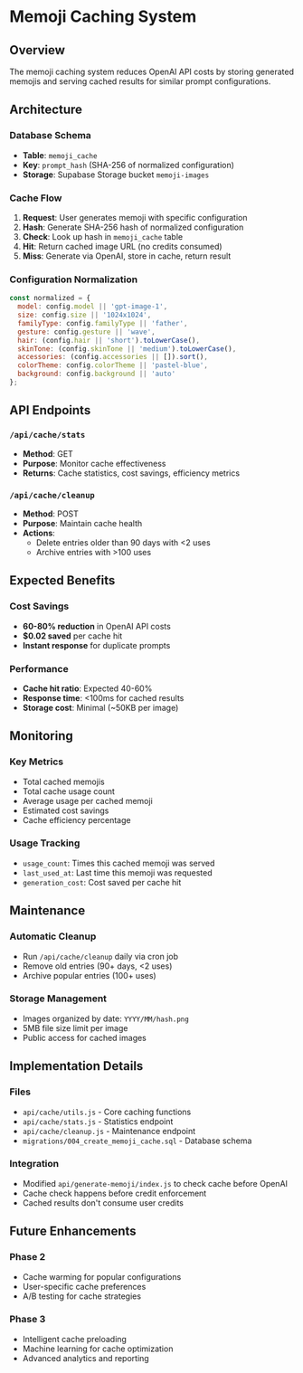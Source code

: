 # Memoji Caching System

## Overview
The memoji caching system reduces OpenAI API costs by storing generated memojis and serving cached results for similar prompt configurations.

## Architecture

### Database Schema
- **Table**: `memoji_cache`
- **Key**: `prompt_hash` (SHA-256 of normalized configuration)
- **Storage**: Supabase Storage bucket `memoji-images`

### Cache Flow
1. **Request**: User generates memoji with specific configuration
2. **Hash**: Generate SHA-256 hash of normalized configuration
3. **Check**: Look up hash in `memoji_cache` table
4. **Hit**: Return cached image URL (no credits consumed)
5. **Miss**: Generate via OpenAI, store in cache, return result

### Configuration Normalization
```javascript
const normalized = {
  model: config.model || 'gpt-image-1',
  size: config.size || '1024x1024',
  familyType: config.familyType || 'father',
  gesture: config.gesture || 'wave',
  hair: (config.hair || 'short').toLowerCase(),
  skinTone: (config.skinTone || 'medium').toLowerCase(),
  accessories: (config.accessories || []).sort(),
  colorTheme: config.colorTheme || 'pastel-blue',
  background: config.background || 'auto'
};
```

## API Endpoints

### `/api/cache/stats`
- **Method**: GET
- **Purpose**: Monitor cache effectiveness
- **Returns**: Cache statistics, cost savings, efficiency metrics

### `/api/cache/cleanup`
- **Method**: POST
- **Purpose**: Maintain cache health
- **Actions**: 
  - Delete entries older than 90 days with <2 uses
  - Archive entries with >100 uses

## Expected Benefits

### Cost Savings
- **60-80% reduction** in OpenAI API costs
- **$0.02 saved** per cache hit
- **Instant response** for duplicate prompts

### Performance
- **Cache hit ratio**: Expected 40-60%
- **Response time**: <100ms for cached results
- **Storage cost**: Minimal (~50KB per image)

## Monitoring

### Key Metrics
- Total cached memojis
- Total cache usage count
- Average usage per cached memoji
- Estimated cost savings
- Cache efficiency percentage

### Usage Tracking
- `usage_count`: Times this cached memoji was served
- `last_used_at`: Last time this memoji was requested
- `generation_cost`: Cost saved per cache hit

## Maintenance

### Automatic Cleanup
- Run `/api/cache/cleanup` daily via cron job
- Remove old entries (90+ days, <2 uses)
- Archive popular entries (100+ uses)

### Storage Management
- Images organized by date: `YYYY/MM/hash.png`
- 5MB file size limit per image
- Public access for cached images

## Implementation Details

### Files
- `api/cache/utils.js` - Core caching functions
- `api/cache/stats.js` - Statistics endpoint
- `api/cache/cleanup.js` - Maintenance endpoint
- `migrations/004_create_memoji_cache.sql` - Database schema

### Integration
- Modified `api/generate-memoji/index.js` to check cache before OpenAI
- Cache check happens before credit enforcement
- Cached results don't consume user credits

## Future Enhancements

### Phase 2
- Cache warming for popular configurations
- User-specific cache preferences
- A/B testing for cache strategies

### Phase 3
- Intelligent cache preloading
- Machine learning for cache optimization
- Advanced analytics and reporting
